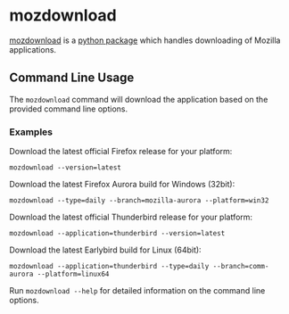 # mozdownload

[mozdownload](https://github.com/mozilla/mozdownload)
is a [python package](http://pypi.python.org/pypi/mozdownload)
which handles downloading of Mozilla applications.

## Command Line Usage

The `mozdownload` command will download the application based on the provided
command line options.

### Examples

Download the latest official Firefox release for your platform:

    mozdownload --version=latest

Download the latest Firefox Aurora build for Windows (32bit):

    mozdownload --type=daily --branch=mozilla-aurora --platform=win32

Download the latest official Thunderbird release for your platform: 

    mozdownload --application=thunderbird --version=latest

Download the latest Earlybird build for Linux (64bit): 

    mozdownload --application=thunderbird --type=daily --branch=comm-aurora --platform=linux64

Run `mozdownload --help` for detailed information on the command line options.
